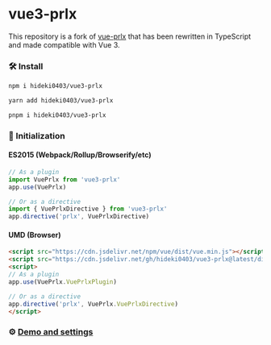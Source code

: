 # vue3-prlx
  
This repository is a fork of [vue-prlx](https://github.com/gerasimvol/vue-prlx) that has been rewritten in TypeScript and made compatible with Vue 3.  
  
### 🛠 Install

```bash
npm i hideki0403/vue3-prlx
```

```bash
yarn add hideki0403/vue3-prlx
```

```bash
pnpm i hideki0403/vue3-prlx
```


### 🔌 Initialization

#### ES2015 (Webpack/Rollup/Browserify/etc)

```javascript
// As a plugin
import VuePrlx from 'vue3-prlx'
app.use(VuePrlx)

// Or as a directive
import { VuePrlxDirective } from 'vue3-prlx'
app.directive('prlx', VuePrlxDirective)
```

#### UMD (Browser)

```html
<script src="https://cdn.jsdelivr.net/npm/vue/dist/vue.min.js"></script>
<script src="https://cdn.jsdelivr.net/gh/hideki0403/vue3-prlx@latest/dist/index.min.js"></script>
<script>
// As a plugin
app.use(VuePrlx.VuePrlxPlugin)

// Or as a directive
app.directive('prlx', VuePrlx.VuePrlxDirective)
</script>
```

### ⚙️ [Demo and settings](http://vue-prlx.surge.sh)

